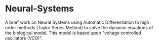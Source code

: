 # Neural-Systems
A brief work on Neural Systems using Automatic Differentiation to high order methods (Taylor Series Method) to solve the dynamic equations of the biological model. This model is based upon "voltage controlled oscillators (VCO)".
